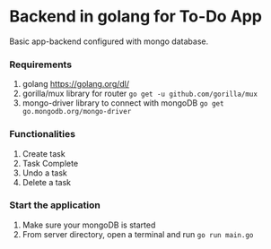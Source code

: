 # Backend in golang for To-Do App
Basic app-backend configured with mongo database.

### Requirements
1. golang https://golang.org/dl/
2. gorilla/mux library for router `go get -u github.com/gorilla/mux`
3. mongo-driver library to connect with mongoDB `go get go.mongodb.org/mongo-driver`

### Functionalities
1. Create task
2. Task Complete
3. Undo a task
4. Delete a task

### Start the application

1. Make sure your mongoDB is started
2. From server directory, open a terminal and run
   `go run main.go`
